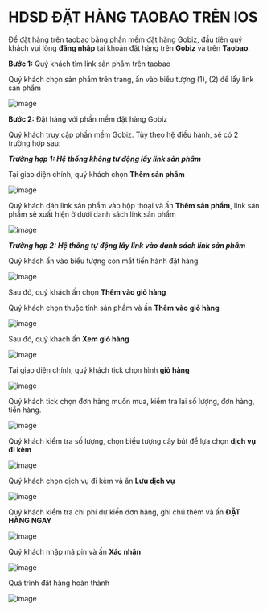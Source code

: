 # HDSD ĐẶT HÀNG TAOBAO TRÊN IOS

Để đặt hàng trên taobao bằng phần mềm đặt hàng Gobiz, đầu tiên quý khách vui lòng **đăng nhập** tài khoản đặt hàng trên **Gobiz** và trên **Taobao**.


**Bước 1:** Quý khách tìm link sản phẩm trên taobao

Quý khách chọn sản phẩm trên trang, ấn vào biểu tượng (1), (2) để lấy link sản phẩm

![image](https://user-images.githubusercontent.com/109578103/202608326-0e7e0825-e1b2-4bea-922d-9e491e1d675c.png)



**Bước 2:** Đặt hàng với phần mềm đặt hàng Gobiz

Quý khách truy cập phần mềm Gobiz. Tùy theo hệ điều hành, sẽ có 2 trường hợp sau:


***Trường hợp 1: Hệ thống không tự động lấy link sản phẩm***

Tại giao diện chính, quý khách chọn **Thêm sản phẩm**

![image](https://user-images.githubusercontent.com/109578103/202607638-e730e2fa-c7f5-44f8-8246-ffd83621d2e6.png)
 

Quý khách dán link sản phẩm vào hộp thoại và ấn **Thêm sản phẩm**, link sản phẩm sẽ xuất hiện ở dưới danh sách link sản phẩm

![image](https://user-images.githubusercontent.com/109578103/202607962-25896f17-d3b7-4c7b-a335-ba0136c2cc46.png)
 


***Trường hợp 2: Hệ thống tự động lấy link vào danh sách link sản phẩm***

Quý khách ấn vào biểu tượng con mắt tiến hành đặt hàng

![image](https://user-images.githubusercontent.com/109578103/202607986-ca50c42f-3c13-4211-b4de-25ee3c786d9e.png)


Sau đó, quý khách ấn chọn **Thêm vào giỏ hàng**

Quý khách chọn thuộc tính sản phẩm và ấn **Thêm vào giỏ hàng**

![image](https://user-images.githubusercontent.com/109578103/202608019-e7c9087f-2df1-4748-aff3-adba64db3ec0.png)


Sau đó, quý khách ấn **Xem giỏ hàng**
 
![image](https://user-images.githubusercontent.com/109578103/202608058-0bcba072-0681-41fa-be87-05520e589fc9.png)


Tại giao diện chính, quý khách tick chọn hình **giỏ hàng**
 
![image](https://user-images.githubusercontent.com/109578103/202608085-8e629358-602c-4d5f-8e0d-cfff31c952a0.png)


Quý khách tick chọn đơn hàng muốn mua, kiểm tra lại số lượng, đơn hàng, tiền hàng.
 
![image](https://user-images.githubusercontent.com/109578103/202608128-f2b1f717-9103-440a-aa05-f0de0f07bc26.png)


Quý khách kiểm tra số lượng, chọn biểu tượng cây bút để lựa chọn **dịch vụ đi kèm**
 
![image](https://user-images.githubusercontent.com/109578103/202608155-ca3bbb91-111d-4492-bc25-12c2ab1f7c00.png)


Quý khách chọn dịch vụ đi kèm và ấn **Lưu dịch vụ**
 
![image](https://user-images.githubusercontent.com/109578103/202608167-b2783221-8791-463e-8188-2087288d6135.png)


Quý khách kiểm tra chi phí dự kiến đơn hàng, ghi chú thêm và ấn **ĐẶT HÀNG NGAY**

![image](https://user-images.githubusercontent.com/109578103/202608190-2065a254-8533-4caf-b20e-f3263d81c40a.png)


Quý khách nhập mã pin và ấn **Xác nhận**

![image](https://user-images.githubusercontent.com/109578103/202608206-a0fc46c9-c8c0-4cc6-9a3d-b00cfd88be26.png)


Quá trình đặt hàng hoàn thành
 
![image](https://user-images.githubusercontent.com/109578103/202608240-0a376191-6e6d-425b-a908-479df49c38ae.png)
